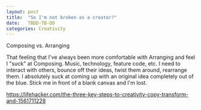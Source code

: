 ```yaml
---
layout: post
title:  "So I'm not broken as a creator?"
date:   TBDD-TB-DD
categories: Creativity
---
```


Composing vs. Arranging

That feeling that I've always been more comfortable with Arranging and feel I "suck" at Composing. Music, technology, feature code, etc. I need to interact with others, bounce off their ideas, twist them around, rearrange them. I absolutely suck at coming up with an original idea completely out of the blue. Stick me in front of a blank canvas and I'm lost.

https://lifehacker.com/the-three-key-steps-to-creativity-copy-transform-and-1561711228